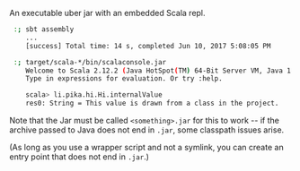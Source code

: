 An executable uber jar with an embedded Scala repl.

```bash
 :; sbt assembly
    ...
    [success] Total time: 14 s, completed Jun 10, 2017 5:08:05 PM

 :; target/scala-*/bin/scalaconsole.jar
    Welcome to Scala 2.12.2 (Java HotSpot(TM) 64-Bit Server VM, Java 1.8.0_102).
    Type in expressions for evaluation. Or try :help.

    scala> li.pika.hi.Hi.internalValue
    res0: String = This value is drawn from a class in the project.
```

Note that the Jar must be called `<something>.jar` for this to work -- if the
archive passed to Java does not end in `.jar`, some classpath issues arise.

(As long as you use a wrapper script and not a symlink, you can create an entry point that does not end in `.jar`.)
